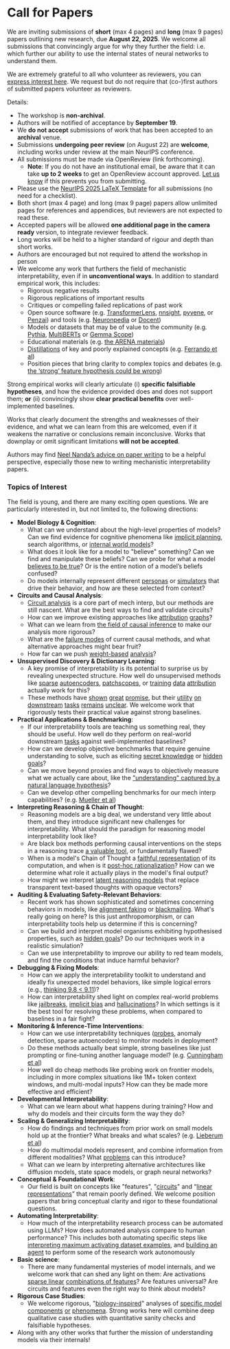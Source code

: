 # Call for Papers
We are inviting submissions of **short** (max 4 pages) and **long** (max 9 pages) papers outlining new research, due **August 22, 2025**. We welcome all submissions that convincingly argue for why they further the field: i.e. which further our ability to use the internal states of neural networks to understand them. 

We are extremely grateful to all who volunteer as reviewers, you can [express interest here](https://www.google.com/url?q=https://docs.google.com/forms/d/e/1FAIpQLSdiw1SJllzoTz_nqzDTzTOGb9DV3W_truQyh-WvYj_QGIi7Mg/viewform?usp%3Ddialog&sa=D&source=editors&ust=1753693907353871&usg=AOvVaw26hgcVbSgeDddOrTWOeNn5). We request but do not require that (co-)first authors of submitted papers volunteer as reviewers. 

Details: 
* The workshop is **non-archival**.
* Authors will be notified of acceptance by **September 19**.
* We **do not accept** submissions of work that has been accepted to an **archival** venue.
* Submissions **undergoing peer review** (on August 22) are **welcome**, including works under review at the main NeurIPS conference.
* All submissions must be made via OpenReview (link forthcoming).
  * **Note**: If you do not have an institutional email, be aware that it can take **up to 2 weeks** to get an OpenReview account approved. [Let us know](mailto:neurips2025@mechinterpworkshop.com) if this prevents you from submitting.
* Please use the [NeurIPS 2025 LaTeX Template](https://www.google.com/url?q=https://media.neurips.cc/Conferences/NeurIPS2025/Styles.zip&sa=D&source=editors&ust=1753693907355150&usg=AOvVaw34pyX2wPclcBslIp7qh1Kq) for all submissions (no need for a checklist).
* Both short (max 4 page) and long (max 9 page) papers allow unlimited pages for references and appendices, but reviewers are not expected to read these.
* Accepted papers will be allowed **one additional page in the camera ready** version, to integrate reviewer feedback.
* Long works will be held to a higher standard of rigour and depth than short works.
* Authors are encouraged but not required to attend the workshop in person
* We welcome any work that furthers the field of mechanistic interpretability, even if in **unconventional ways**. In addition to standard empirical work, this includes:
  * Rigorous negative results
  * Rigorous replications of important results
  * Critiques or compelling failed replications of past work
  * Open source software (e.g. [TransformerLens](https://www.google.com/url?q=https://github.com/neelnanda-io/TransformerLens&sa=D&source=editors&ust=1753693907356223&usg=AOvVaw0_7jmi2vrE_E6ori9WS9Y3), [nnsight](https://www.google.com/url?q=https://github.com/ndif-team/nnsight&sa=D&source=editors&ust=1753693907356296&usg=AOvVaw2UuAaqrRkpVwQEQ1gPmiKj), [pyvene](https://www.google.com/url?q=https://github.com/stanfordnlp/pyvene/tree/main/pyvene/models/mlp&sa=D&source=editors&ust=1753693907356381&usg=AOvVaw2ylaGShaiv-dEXEW48lqz5), or [Penzai](https://www.google.com/url?q=https://github.com/google-deepmind/penzai&sa=D&source=editors&ust=1753693907356458&usg=AOvVaw3GsGAYGhItagfF67LTIOZ5)) and tools (e.g. [Neuronpedia](https://www.google.com/url?q=http://neuronpedia.org&sa=D&source=editors&ust=1753693907356539&usg=AOvVaw0ggsELqXT1LeU4fjHifwdp) or [Docent](https://www.google.com/url?q=https://transluce.org/introducing-docent&sa=D&source=editors&ust=1753693907356615&usg=AOvVaw0ogtozH2QR2UzJhOJkdikm))
  * Models or datasets that may be of value to the community (e.g. [Pythia](https://www.google.com/url?q=https://arxiv.org/abs/2304.01373&sa=D&source=editors&ust=1753693907356762&usg=AOvVaw1eqRGF1RdIpNDkL_Y6zvFu), [MultiBERTs](https://www.google.com/url?q=https://arxiv.org/abs/2106.16163&sa=D&source=editors&ust=1753693907356824&usg=AOvVaw2l62FMo-ELkNifWQwVYHSC) or [Gemma Scope](https://www.google.com/url?q=https://arxiv.org/abs/2408.05147&sa=D&source=editors&ust=1753693907356891&usg=AOvVaw3Po7XnsfGSa8rfWwAqJ8gt))
  * Educational materials (e.g. [the ARENA materials](https://www.google.com/url?q=https://arena3-chapter1-transformer-interp.streamlit.app/&sa=D&source=editors&ust=1753693907357052&usg=AOvVaw1CCGUIbUU6K-931IJRdwG7))
  * [Distillations](https://www.google.com/url?q=https://distill.pub/2017/research-debt/&sa=D&source=editors&ust=1753693907357146&usg=AOvVaw3vU87_KOyhPgesYTDnM_6R) of key and poorly explained concepts (e.g. [Ferrando et al](https://www.google.com/url?q=https://arxiv.org/abs/2405.00208&sa=D&source=editors&ust=1753693907357258&usg=AOvVaw10p1Sw6tYIXnxUzsiVZ8gO))
  * Position pieces that bring clarity to complex topics and debates (e.g. [the ‘strong’ feature hypothesis could be wrong](https://www.google.com/url?q=https://www.alignmentforum.org/posts/tojtPCCRpKLSHBdpn/the-strong-feature-hypothesis-could-be-wrong&sa=D&source=editors&ust=1753693907357501&usg=AOvVaw14hHA8Q-l1ZxePcDfMo40a))

Strong empirical works will clearly articulate (i) **specific falsifiable hypotheses**, and how the evidence provided does and does not support them; **or** (ii) convincingly show **clear practical benefits** over well-implemented baselines. 

Works that clearly document the strengths and weaknesses of their evidence, and what we can learn from this are welcomed, even if it weakens the narrative or conclusions remain inconclusive. Works that downplay or omit significant limitations **will not be accepted**. 

Authors may find [Neel Nanda’s advice on paper writing](https://www.google.com/url?q=https://www.alignmentforum.org/posts/eJGptPbbFPZGLpjsp/highly-opinionated-advice-on-how-to-write-ml-papers&sa=D&source=editors&ust=1753693907358396&usg=AOvVaw0n12zi1DTGWDZ83uw2vgtz) to be a helpful perspective, especially those new to writing mechanistic interpretability papers. 
### Topics of Interest
The field is young, and there are many exciting open questions. We are particularly interested in, but not limited to, the following directions: 
* **Model Biology & Cognition**:
  * What can we understand about the high-level properties of models? Can we find evidence for cognitive phenomena like [implicit planning](https://www.google.com/url?q=https://transformer-circuits.pub/2025/attribution-graphs/biology.html%23dives-poems&sa=D&source=editors&ust=1753693907358987&usg=AOvVaw2HOsRL6hiyKHiNMAr-Kxvh), search algorithms, or [internal world models](https://www.google.com/url?q=https://arxiv.org/abs/2210.13382&sa=D&source=editors&ust=1753693907359081&usg=AOvVaw3t9kaEg4qVwRlUs3I6oOY3)?
  * What does it look like for a model to "believe" something? Can we find and manipulate these beliefs? Can we probe for what a model [believes to be true](https://www.google.com/url?q=https://arxiv.org/abs/2310.06824&sa=D&source=editors&ust=1753693907359290&usg=AOvVaw0KV1naOj7mV3Z81bwXyq66)? Or is the entire notion of a model’s beliefs confused?
  * Do models internally represent different [personas](https://www.google.com/url?q=https://arxiv.org/abs/2406.12094&sa=D&source=editors&ust=1753693907359473&usg=AOvVaw3qgnZ0cRGUJy8PfCcKrtvG) or [simulators](https://www.google.com/url?q=https://www.nature.com/articles/s41586-023-06647-8&sa=D&source=editors&ust=1753693907359552&usg=AOvVaw1XDlG-5ZiWmr3R5GxfFOpN) that drive their behavior, and how are these selected from context?
* **Circuits and Causal Analysis**:
  * [Circuit analysis](https://www.google.com/url?q=https://distill.pub/2020/circuits/zoom-in/&sa=D&source=editors&ust=1753693907359772&usg=AOvVaw3aVvlEtz6xy9duSwrRZkoS) is a core part of mech interp, but our methods are still nascent. What are the best ways to find and validate circuits?
  * How can we improve existing approaches like [attribution](https://www.google.com/url?q=https://arxiv.org/abs/2406.11944&sa=D&source=editors&ust=1753693907360003&usg=AOvVaw2x4CkvoVZpkoj1dWkz0zYc) [graphs](https://www.google.com/url?q=https://transformer-circuits.pub/2025/attribution-graphs/methods.html&sa=D&source=editors&ust=1753693907360082&usg=AOvVaw3ptIwqk_BABysVl2K2xY6E)?
  * What can we learn from [the field of causal inference](https://www.google.com/url?q=https://arxiv.org/abs/2407.04690&sa=D&source=editors&ust=1753693907360210&usg=AOvVaw0PWxamtTa67sy5NpwQTEg_) to make our analysis more rigorous?
  * What are the [failure modes](https://www.google.com/url?q=https://arxiv.org/abs/2307.15771&sa=D&source=editors&ust=1753693907360356&usg=AOvVaw2TythU1Maj3H-y8hnGv6ce) of current causal methods, and what alternative approaches might bear fruit?
  * How far can we push [weight-based](https://www.google.com/url?q=https://arxiv.org/abs/2301.05217&sa=D&source=editors&ust=1753693907360533&usg=AOvVaw3T4YyMRVkWRknkQT_J6QBn) [analysis](https://www.google.com/url?q=https://arxiv.org/abs/2410.08417&sa=D&source=editors&ust=1753693907360591&usg=AOvVaw2COorO0Ckv_FcrMSgyuDgo)?
* **Unsupervised Discovery & Dictionary Learning**:
  * A key promise of interpretability is its potential to surprise us by revealing unexpected structure. How well do unsupervised methods like [sparse](https://www.google.com/url?q=https://arxiv.org/abs/2103.15949&sa=D&source=editors&ust=1753693907360907&usg=AOvVaw3iimS8eKzpL4WfxMqkdRx6) [autoencoders](https://www.google.com/url?q=https://transformer-circuits.pub/2023/monosemantic-features&sa=D&source=editors&ust=1753693907360986&usg=AOvVaw0A5XZrRjD3HhoxddDO3g5h), [patch](https://www.google.com/url?q=https://arxiv.org/abs/2401.06102&sa=D&source=editors&ust=1753693907361046&usg=AOvVaw3F5kmN_QGOv0RYc2ML-aDj)[scopes](https://www.google.com/url?q=https://arxiv.org/abs/2403.10949v2&sa=D&source=editors&ust=1753693907361091&usg=AOvVaw2tdFQNU9nPfTKCcRqxPkqJ), or [training](https://www.google.com/url?q=https://proceedings.mlr.press/v70/koh17a?ref%3Dhttps://githubhelp.com&sa=D&source=editors&ust=1753693907361169&usg=AOvVaw2rYWAlHZCH4ImhKDWc3fM3) [data](https://www.google.com/url?q=https://arxiv.org/abs/2308.03296&sa=D&source=editors&ust=1753693907361228&usg=AOvVaw0BvaIUkVtOwYAjyS07z1Jl) [attribution](https://www.google.com/url?q=https://arxiv.org/abs/2205.11482&sa=D&source=editors&ust=1753693907361292&usg=AOvVaw3_LR-4JoSxCJM_-XyjECuo) actually work for this?
  * These methods have [shown](https://www.google.com/url?q=https://transformer-circuits.pub/2024/scaling-monosemanticity/index.html&sa=D&source=editors&ust=1753693907361447&usg=AOvVaw2aXz0UTqlWD-r-Gpu7gho_) [great](https://www.google.com/url?q=https://transformer-circuits.pub/2025/attribution-graphs/biology.html&sa=D&source=editors&ust=1753693907361526&usg=AOvVaw3by_c-bo5dHrNtPC6SkXsd) [promise](https://www.google.com/url?q=https://arxiv.org/abs/2503.10965&sa=D&source=editors&ust=1753693907361585&usg=AOvVaw1cW00NGTACObXIJGeqTPnu), but their [utility](https://www.google.com/url?q=https://arxiv.org/abs/2502.16681&sa=D&source=editors&ust=1753693907361651&usg=AOvVaw3e4en1vue5xkbhF9xBFfD2) [on](https://www.google.com/url?q=https://www.tilderesearch.com/blog/sieve&sa=D&source=editors&ust=1753693907361710&usg=AOvVaw3coXlCsB1YggzxK276hBQn) [downstream](https://www.google.com/url?q=https://arxiv.org/abs/2501.17148&sa=D&source=editors&ust=1753693907361770&usg=AOvVaw1UPAJB50MTfNcR3Cilj6FN) [tasks](https://www.google.com/url?q=https://transformer-circuits.pub/2024/features-as-classifiers/index.html&sa=D&source=editors&ust=1753693907361848&usg=AOvVaw0O7GcUYp6PHgpcPivfd3J4) [remains](https://www.google.com/url?q=https://arxiv.org/abs/2502.04382&sa=D&source=editors&ust=1753693907361909&usg=AOvVaw314Ol5o5jACSH4E9YNBG4J) [unclear](https://www.google.com/url?q=https://www.alignmentforum.org/posts/4uXCAJNuPKtKBsi28/negative-results-for-saes-on-downstream-tasks&sa=D&source=editors&ust=1753693907362004&usg=AOvVaw3UemjZchJTQQ1Oj2-M2YzN). We welcome work that rigorously tests their practical value against strong baselines.
* **Practical Applications & Benchmarking**:
  * If our interpretability tools are teaching us something real, they should be useful. How well do they perform on real-world downstream [tasks](https://www.google.com/url?q=https://www.lesswrong.com/posts/wGRnzCFcowRCrpX4Y/downstream-applications-as-validation-of-interpretability&sa=D&source=editors&ust=1753693907362420&usg=AOvVaw3DskFNuj1kiGvg6yDIvNMf) against well-implemented baselines?
  * How can we develop objective benchmarks that require genuine understanding to solve, such as eliciting [secret knowledge](https://www.google.com/url?q=https://arxiv.org/abs/2505.14352&sa=D&source=editors&ust=1753693907362667&usg=AOvVaw3Yxc3lF2t29HhkUDFVCVVC) or [hidden goals](https://www.google.com/url?q=https://arxiv.org/abs/2503.10965&sa=D&source=editors&ust=1753693907362733&usg=AOvVaw31zZdtaLNtH_djOsuNvCLL)?
  * Can we move beyond proxies and find ways to objectively measure what we actually care about, like the ["understanding" captured by a natural language hypothesis](https://www.google.com/url?q=https://arxiv.org/abs/2502.04382&sa=D&source=editors&ust=1753693907362953&usg=AOvVaw2PCCKnBsWuHW-LDiGEai5b)?
  * Can we develop other compelling benchmarks for our mech interp capabilities? (e.g. [Mueller et al](https://www.google.com/url?q=https://arxiv.org/abs/2504.13151&sa=D&source=editors&ust=1753693907363114&usg=AOvVaw08PDTn11VQ9KanavTSX-P0))
* **Interpreting Reasoning & Chain of Thought**:
  * Reasoning models are a big deal, we understand very little about them, and they introduce significant new challenges for interpretability. What should the paradigm for reasoning model interpretability look like?
  * Are black box methods performing causal interventions on the steps in a reasoning trace [a valuable tool](https://www.google.com/url?q=https://arxiv.org/abs/2506.19143&sa=D&source=editors&ust=1753693907363614&usg=AOvVaw3-U2k6QIU4DjLEl26Epj7y), or fundamentally flawed?
  * When is a model's Chain of Thought a [faithful representation](https://www.google.com/url?q=https://arxiv.org/abs/2305.04388&sa=D&source=editors&ust=1753693907363781&usg=AOvVaw36S03izzVhl18r3QuYxVmW) of its computation, and when is it [post-hoc rationalization](https://www.google.com/url?q=https://arxiv.org/abs/2503.08679&sa=D&source=editors&ust=1753693907363890&usg=AOvVaw2DT2RLsgB5aGOh_-sUmee2)? How can we determine what role it actually plays in the model's final output?
  * How might we interpret [latent reasoning models](https://www.google.com/url?q=https://arxiv.org/abs/2412.06769&sa=D&source=editors&ust=1753693907364080&usg=AOvVaw3sEBa0hdFiL5LTmINS-_xq) that replace transparent text-based thoughts with opaque vectors?
* **Auditing & Evaluating Safety-Relevant Behaviors**:
  * Recent work has shown sophisticated and sometimes concerning behaviors in models, like [alignment faking](https://www.google.com/url?q=https://arxiv.org/abs/2412.14093&sa=D&source=editors&ust=1753693907364409&usg=AOvVaw07G7cIypjHZp0aaOvtdA7c) or [blackmailing](https://www.google.com/url?q=https://www.anthropic.com/research/agentic-misalignment&sa=D&source=editors&ust=1753693907364499&usg=AOvVaw3om05J_d1pOpfO0vUZLucp). What's really going on here? Is this just anthropomorphism, or can interpretability tools help us determine if this is concerning?
  * Can we build and interpret model organisms exhibiting hypothesised properties, such as [hidden goals](https://www.google.com/url?q=https://arxiv.org/abs/2503.10965&sa=D&source=editors&ust=1753693907364781&usg=AOvVaw3jwQ9BSLEzBoYlcE3QotaH)? Do our techniques work in a realistic simulation?
  * Can we use interpretability to improve our ability to red team models, and find the conditions that induce harmful behavior?
* **Debugging & Fixing Models**:
  * How can we apply the interpretability toolkit to understand and ideally fix unexpected model behaviors, like simple logical errors (e.g., [thinking 9.8 < 9.11](https://www.google.com/url?q=https://transluce.org/observability-interface&sa=D&source=editors&ust=1753693907365266&usg=AOvVaw0Z1Mx3Wd9GTgj5koaw768f))?
  * How can interpretability shed light on complex real-world problems like [jailbreaks](https://www.google.com/url?q=https://transformer-circuits.pub/2025/attribution-graphs/biology.html%23dives-jailbreak&sa=D&source=editors&ust=1753693907365453&usg=AOvVaw3_14wHVVuZpVOlUzYGKLMX), [implicit bias](https://www.google.com/url?q=https://arxiv.org/abs/2506.10922&sa=D&source=editors&ust=1753693907365527&usg=AOvVaw3CQ8xnqFRo47w-zdys2el_) and [hallucinations](https://www.google.com/url?q=https://arxiv.org/abs/2411.14257&sa=D&source=editors&ust=1753693907365595&usg=AOvVaw3eeU5LWt7KRlsZ8iEXjutV)? In which settings is it the best tool for resolving these problems, when compared to baselines in a fair fight?
* **Monitoring & Inference-Time Interventions**:
  * How can we use interpretability techniques ([probes](https://www.google.com/url?q=https://arxiv.org/abs/2102.12452&sa=D&source=editors&ust=1753693907365931&usg=AOvVaw2LkL0kN5hH_REg1rmbBxEM), anomaly detection, sparse autoencoders) to monitor models in deployment?
  * Do these methods actually beat simple, strong baselines like just prompting or fine-tuning another language model? (e.g. [Cunningham et al](https://www.google.com/url?q=https://alignment.anthropic.com/2025/cheap-monitors/&sa=D&source=editors&ust=1753693907366206&usg=AOvVaw0Jv8RRK-28qjHVtNPG-D9M))
  * How well do cheap methods like probing work on frontier models, including in more complex situations like 1M+ token context windows, and multi-modal inputs? How can they be made more effective and efficient?
* **Developmental Interpretability**:
  * What can we learn about what happens during training? How and why do models and their circuits form the way they do?
* **Scaling & Generalizing Interpretability**:
  * How do findings and techniques from prior work on small models hold up at the frontier? What breaks and what scales? (e.g. [Lieberum et al](https://www.google.com/url?q=https://arxiv.org/abs/2307.09458&sa=D&source=editors&ust=1753693907366950&usg=AOvVaw2lrlgB5XQSAZZgsyHSpOrn))
  * How do multimodal models represent, and combine information from different modalities? What [problems](https://www.google.com/url?q=https://openreview.net/pdf?id%3DVUhRdZp8ke&sa=D&source=editors&ust=1753693907367136&usg=AOvVaw39SaPwQZ56KpSK9jHj4KjI) can this introduce?
  * What can we learn by interpreting alternative architectures like diffusion models, state space models, or graph neural networks?
* **Conceptual & Foundational Work**:
  * Our field is built on concepts like "features", "[circuits](https://www.google.com/url?q=https://distill.pub/2020/circuits/zoom-in/&sa=D&source=editors&ust=1753693907367529&usg=AOvVaw2PV3-5YURAcb0ubNuLIHlu)" and “[linear representations](https://www.google.com/url?q=https://transformer-circuits.pub/2024/july-update/index.html%23linear-representations&sa=D&source=editors&ust=1753693907367665&usg=AOvVaw1vVxHp5EqMp3wIw0-Uosh0)” that remain poorly defined. We welcome position papers that bring conceptual clarity and rigor to these foundational questions.
* **Automating Interpretability**:
  * How much of the interpretability research process can be automated using LLMs? How does automated analysis compare to human performance? This includes both automating specific steps like [interpreting maximum activating dataset examples](https://www.google.com/url?q=https://openaipublic.blob.core.windows.net/neuron-explainer/paper/index.html&sa=D&source=editors&ust=1753693907368179&usg=AOvVaw2jRN1y39NsoBd1nSWtOJH2), and [building an agent](https://www.google.com/url?q=https://arxiv.org/abs/2404.14394&sa=D&source=editors&ust=1753693907368254&usg=AOvVaw1pmKvplOC0pZzi95sqx6GJ) to perform some of the research work autonomously
* **Basic science**:
  * There are many fundamental mysteries of model internals, and we welcome work that can shed any light on them: Are activations [sparse linear](https://www.google.com/url?q=https://arxiv.org/abs/1601.03764&sa=D&source=editors&ust=1753693907368616&usg=AOvVaw2jsT36frx1E4bZVA7BTzUZ) [combinations of features](https://www.google.com/url?q=https://transformer-circuits.pub/2022/toy_model/index.html&sa=D&source=editors&ust=1753693907368708&usg=AOvVaw27oNWvGhw4D7c9iRnK-mAC)? Are features universal? Are circuits and features even the right way to think about models?
* **Rigorous Case Studies**:
  * We welcome rigorous, "[biology-inspired](https://www.google.com/url?q=https://distill.pub/2020/circuits/curve-circuits/&sa=D&source=editors&ust=1753693907369008&usg=AOvVaw0T-PM5W4TnU0rroLbFQoE-)" analyses of [specific model](https://www.google.com/url?q=https://arxiv.org/abs/2310.04625&sa=D&source=editors&ust=1753693907369089&usg=AOvVaw3Hrlsy2GaccTxVgGtZLxPj) [components](https://www.google.com/url?q=https://transformer-circuits.pub/2024/scaling-monosemanticity/index.html&sa=D&source=editors&ust=1753693907369172&usg=AOvVaw1u8_2q9Y8BSbXOg6t37Q5N) [or](https://www.google.com/url?q=https://arxiv.org/abs/2305.01610&sa=D&source=editors&ust=1753693907369225&usg=AOvVaw01eWkqLqEz4bSNgL9SEOOp) [phenomena](https://www.google.com/url?q=https://arxiv.org/abs/2306.09346&sa=D&source=editors&ust=1753693907369306&usg=AOvVaw1H7mb0NHk45H4LTLtZw-3H). Strong works here will combine deep qualitative case studies with quantitative sanity checks and falsifiable hypotheses.
* Along with any other works that further the mission of understanding models via their internals!